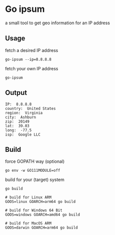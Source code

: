 
# Go ipsum

a small tool to get geo information for an IP address




## Usage

fetch a desired IP address
```
go-ipsum --ip=8.8.8.8
```

fetch your own IP address
```
go-ipsum
```
## Output

```
IP:  8.8.8.8
country:  United States
region:  Virginia
city:  Ashburn
zip:  20149
lat:  39.03
long:  -77.5
isp:  Google LLC

```
## Build

force GOPATH way (optional)
```
go env -w GO111MODULE=off

```

build for your (target) system
```
go build

# build for Linux ARM
GOOS=linux GOARCH=arm64 go build

# build for Windows 64 Bit
GOOS=windows GOARCH=amd64 go build

# build for MacOS ARM
GOOS=darwin GOARCH=arm64 go build

```
